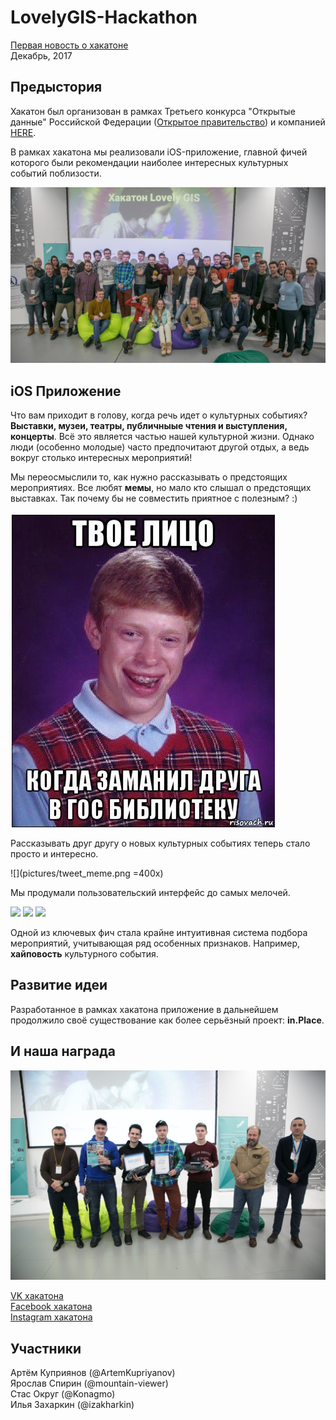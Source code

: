 # LovelyGIS-Hackathon
[Первая новость о хакатоне](https://opendata71.ru/events/news/4699962/)  
Декабрь, 2017

## Предыстория

Хакатон был организован в рамках Третьего конкурса "Открытые данные" Российской Федерации ([Открытое правительство](https://open.gov.ru/)) и компанией [HERE](https://www.here.com/).

В рамках хакатона мы реализовали iOS-приложение, главной фичей которого были рекомендации наиболее интересных культурных событий поблизости.

![](pictures/all_photo.jpg)

## iOS Приложение
Что вам приходит в голову, когда речь идет о культурных событиях? **Выставки, музеи, театры, публичныые чтения и выступления, концерты**. Всё это является частью нашей культурной жизни. Однако люди (особенно молодые) часто предпочитают другой отдых, а ведь вокруг столько интересных мероприятий!

Мы переосмыслили то, как нужно рассказывать о предстоящих мероприятиях. Все любят **мемы**, но мало кто слышал о предстоящих выставках. Так почему бы не совместить приятное с полезным? :)

![](pictures/meme_biblio.jpeg)

Рассказывать друг другу о новых культурных событиях теперь стало просто и интересно.

![](pictures/tweet_meme.png =400x)

Мы продумали пользовательский интерфейс до самых мелочей.

<img src="https://preview.ibb.co/dfd4jm/menu.jpg" width="280"> <img src="https://image.ibb.co/j5WqPm/map.jpg" width="280"> <img src="https://preview.ibb.co/jpPic6/recommend.jpg" width="280">

Одной из ключевых фич стала крайне интуитивная система подбора мероприятий, учитывающая ряд особенных признаков. Например, **хайповость** культурного события.

## Развитие идеи

Разработанное в рамках хакатона приложение в дальнейшем продолжило своё существование как более серьёзный проект: **in.Place**.

## И наша награда

![](pictures/team_photo.jpg)

[VK хакатона](https://vk.com/album-155634075_250162776)  
[Facebook хакатона](https://www.facebook.com/media/set/?set=a.888874914612848&type=3)  
[Instagram хакатона](https://www.instagram.com/p/BdDFAkGDHps/?tagged=lovelygis)  

## Участники

Артём Куприянов (@ArtemKupriyanov)  
Ярослав Спирин (@mountain-viewer)  
Стас Округ (@Konagmo)  
Илья Захаркин (@izakharkin)  
